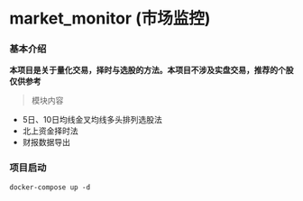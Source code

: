 # market_monitor (市场监控)
### 基本介绍
**本项目是关于量化交易，择时与选股的方法。本项目不涉及实盘交易，推荐的个股仅供参考**
> 模块内容
* 5日、10日均线金叉均线多头排列选股法
* 北上资金择时法
* 财报数据导出

### 项目启动
`` docker-compose up -d ``

